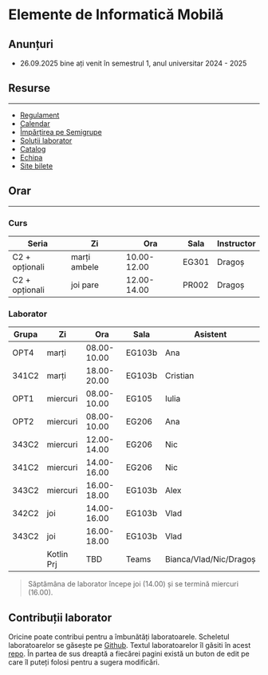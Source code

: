# Elemente de Informatică Mobilă

## Anunțuri

* 26.09.2025 bine ați venit în semestrul 1, anul universitar 2024 - 2025

## Resurse
---

* [Regulament](resources/rules.md)
* [Calendar](resources/calendar.md)
* [Împărțirea pe Semigrupe](resources/groups.md)
* [Soluții laborator](https://github.com/eim-lab)
* [Catalog](https://docs.google.com/spreadsheets/d/1yu4tHd6AoyoBk2PLvV89t2lcwsp0kDz4QcBapZACvXw/edit?usp=sharing)
* [Echipa](resources/team.md)
* [Site bilete](http://wi-fi.cs.pub.ro/eim)


## Orar
---

### Curs

| **Seria**      | **Zi** | **Ora**     | **Sala** | **Instructor** |
|----------------|--------|-------------|----------|----------------|
| C2 + opționali | marți ambele | 10.00-12.00 | EG301    | Dragoș         |
| C2 + opționali | joi pare  | 12.00-14.00 | PR002    | Dragoș         |

### Laborator


| **Grupa** | **Zi**     | **Ora**     | **Sala** | **Asistent** |
|-----------|------------|-------------|----------|--------------|
| OPT4      | marți      | 08.00-10.00 | EG103b   | Ana          |
| 341C2     | marți      | 18.00-20.00 | EG103b   | Cristian     |
| OPT1      | miercuri   | 08.00-10.00 | EG105    | Iulia        |
| OPT2      | miercuri   | 08.00-10.00 | EG206    | Ana          |
| 343C2     | miercuri   | 12.00-14.00 | EG206    | Nic          |
| 341C2     | miercuri   | 14.00-16.00 | EG206    | Nic          |
| 343C2     | miercuri   | 16.00-18.00 | EG103b   | Alex         |
| 342C2     | joi        | 14.00-16.00 | EG103b   | Vlad         |
| 343C2     | joi        | 16.00-18.00 | EG103b   | Vlad         |
|           | Kotlin Prj | TBD         | Teams    | Bianca/Vlad/Nic/Dragoș  |

> Săptămâna de laborator începe joi (14.00) și se termină miercuri (16.00). 

## Contribuții laborator
Oricine poate contribui pentru a îmbunătăți laboratoarele. Scheletul
laboratoarelor se găsește pe
[Github](https://github.com/orgs/eim-lab/repositories). Textul
laboratoarelor îl găsiti în acest [repo](https://gitlab.cs.pub.ro/eim/eim.pages.upb.ro).
În partea de sus dreaptă a fiecărei pagini există un buton de edit pe care îl
puteți folosi pentru a sugera modificări.

